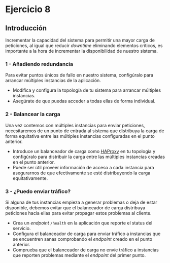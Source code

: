 # Ejercicio 8

## Introducción

Incrementar la capacidad del sistema para permitir una mayor carga de peticiones, al igual que reducir _downtime_ eliminando elementos críticos, es importante a la hora de incrementar la disponibilidad de nuestro sistema.

### 1 - Añadiendo redundancia

Para evitar puntos únicos de fallo en nuestro sistema, configúralo para arrancar múltiples instancias de la aplicación.

- Modifica y configura la topología de tu sistema para arrancar múltiples instancias.
- Asegúrate de que puedas acceder a todas ellas de forma individual.

### 2 - Balancear la carga

Una vez contemos con múltiples instancias para enviar peticiones, necesitaremos de un punto de entrada al sistema que distribuya la carga de forma equitativa entre las múltiples instancias configuradas en el punto anterior.

- Introduce un balanceador de carga como [HAProxy](http://www.haproxy.org/) en tu topología y configúralo para distribuir la carga entre las múltiples instancias creadas en el punto anterior.
- Puede ser útil proveer información de acceso a cada instancia para asegurarnos de que efectivamente se esté distribuyendo la carga equitativamente.

### 3 - ¿Puedo enviar tráfico?

Si alguna de tus instancias empieza a generar problemas o deja de estar disponible, debemos evitar que el balanceador de carga distribuya peticiones hacia ellas para evitar propagar estos problemas al cliente.

- Crea un _endpoint_ `/health` en la aplicación que reporte el status del servicio.
- Configura el balanceador de carga para enviar tráfico a instancias que se encuentren sanas comprobando el _endpoint_ creado en el punto anterior.
- Comprueba que el balanceador de carga no envíe tráfico a instancias que reporten problemas mediante el _endpoint_ del primer punto.